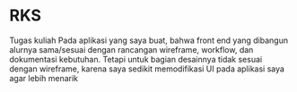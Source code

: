 # RKS
Tugas kuliah
Pada aplikasi yang saya buat, bahwa front end yang dibangun alurnya sama/sesuai dengan rancangan wireframe, workflow, dan dokumentasi kebutuhan.
Tetapi untuk bagian desainnya tidak sesuai dengan wireframe, karena saya sedikit memodifikasi UI pada aplikasi saya agar lebih menarik
